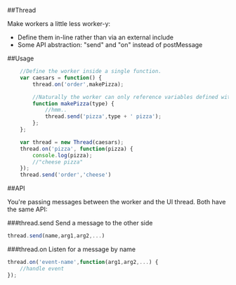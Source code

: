 ##Thread

Make workers a little less worker-y:
- Define them in-line rather than via an external include
- Some API abstraction: "send" and "on" instead of postMessage

##Usage

```javascript
	//Define the worker inside a single function.
	var caesars = function() {
		thread.on('order',makePizza);

		//Naturally the worker can only reference variables defined within this scope
		function makePizza(type) {
			//hmm..
			thread.send('pizza',type + ' pizza');
		};
	};

	var thread = new Thread(caesars);
	thread.on('pizza', function(pizza) {
		console.log(pizza);
		//"cheese pizza"
	});
	thread.send('order','cheese')
```

##API

You're passing messages between the worker and the UI thread. Both have the same API:

###thread.send
Send a message to the other side
```javascript
thread.send(name,arg1,arg2,...)
```

###thread.on
Listen for a message by name
```javascript
thread.on('event-name',function(arg1,arg2,...) {
	//handle event
});
```

